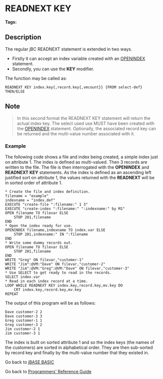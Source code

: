 # READNEXT KEY

<PageHeader />

**Tags:**
<badge text='jbc with indexes' vertical='middle' />
<badge text='file indexing' vertical='middle' />

## Description

The regular jBC READNEXT statement is extended in two ways.

- Firstly it can accept an index variable created with an [OPENINDEX](./../openindex) statement.
- Secondly, you can use the **KEY** modifier.

The function may be called as:

```
READNEXT KEY index.key{,record.key{,vmcount}} {FROM select-def} THEN/ELSE
```

## Note

> In this second format the READNEXT KEY statement will return the actual index key. The select used use MUST have been created with the [OPENINDEX](./../openindex) statement. Optionally, the associated record key can be returned and the multi-value number associated with it.

### Example

The following code shows a file and index being created, a simple index just on attribute 1. The index is defined as multi-valued. Then 3 records are written to the file. The file is then interrogated with the **OPENINDEX** and **READNEXT KEY** statements. As the index is defined as an ascending left justified sort on attribute 1, the values returned with the **READNEXT** will be in sorted order of attribute 1.

```
* Create the file and index definition.
filename = "example"
indexname = "index.def"
EXECUTE "create-file ":filename:" 1 3"
EXECUTE "create-index ":filename:" ":indexname:" by M1"
OPEN filename TO filevar ELSE
    STOP 201,filename
END
* Open the index ready for use.
OPENINDEX filename,indexname TO index.var ELSE
    STOP 201,indexname:" IN ":filename
END
* Write some dummy records out.
OPEN filename TO filevar ELSE
    STOP 201,filename
END
WRITE "Greg" ON filevar,"customer-1"
WRITE "Jim":@VM:"Dave" ON filevar,"customer-2"
WRITE "Jim":@VM:"Greg":@VM:"Dave" ON filevar,"customer-3"
* Use SELECT to get ready to read in the records.
SELECT index.var
* Read in each index record at a time.
LOOP WHILE READNEXT KEY index.key,record.key,mv.key DO
    CRT index.key,record.key,mv.key
REPEAT
```

The output of this program will be as follows:

```
Dave customer-2 2
Dave customer-3 3
Greg customer-1 1
Greg customer-3 2
Jim customer-2 1
Jim customer-3 1
```

The index is built on sorted attribute 1 and so the index keys (the names of the customers) are sorted in alphabetical order. They are then sub-sorted by record key and finally by the multi-value number that they existed in.

Go back to [jBASE BASIC](./../README.md)

Go back to [Programmers' Reference Guide](./../../reference-guides/jbc/README.md)

<PageFooter />
